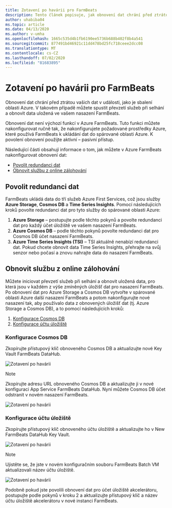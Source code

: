 ```yaml
---
title: Zotavení po havárii pro FarmBeats
description: Tento článek popisuje, jak obnovení dat chrání před ztrátou vašich dat.
author: uhabiba04
ms.topic: article
ms.date: 04/13/2020
ms.author: v-umha
ms.openlocfilehash: 1665c535d4b1fb6190ee5736b688b402f8b4a541
ms.sourcegitcommit: 877491bd46921c11dd478bd25fc718ceee2dcc08
ms.translationtype: MT
ms.contentlocale: cs-CZ
ms.lasthandoff: 07/02/2020
ms.locfileid: "81683895"
---
```

# <a name="disaster-recovery-for-farmbeats"></a>Zotavení po havárii pro FarmBeats

Obnovení dat chrání před ztrátou vašich dat v události, jako je sbalení oblasti Azure. V takovém případě můžete spustit převzetí služeb při selhání a obnovit data uložená ve vašem nasazení FarmBeats.

Obnovení dat není výchozí funkcí v Azure FarmBeats. Tuto funkci můžete nakonfigurovat ručně tak, že nakonfigurujete požadované prostředky Azure, které používá FarmBeats k ukládání dat do spárované oblasti Azure. K povolení obnovení použijte aktivní – pasivní přístup.

Následující části obsahují informace o tom, jak můžete v Azure FarmBeats nakonfigurovat obnovení dat:

- [Povolit redundanci dat](#enable-data-redundancy)
- [Obnovit službu z online zálohování](#restore-service-from-online-backup)


## <a name="enable-data-redundancy"></a>Povolit redundanci dat

FarmBeats ukládá data do tří služeb Azure First Services, což jsou služby **Azure Storage**, **Cosmos DB** a **Time Series Insights**. Pomocí následujících kroků povolte redundanci dat pro tyto služby do spárované oblasti Azure:

1.  **Azure Storage** – postupujte podle těchto pokynů a povolte redundanci dat pro každý účet úložiště ve vašem nasazení FarmBeats.
2.  **Azure Cosmos DB** – podle těchto pokynů povolte redundanci dat pro Cosmos DB účet nasazení FarmBeats.
3.  **Azure Time Series Insights (TSI)** – TSI aktuálně nenabízí redundanci dat. Pokud chcete obnovit data Time Series Insights, přehrajte na svůj senzor nebo počasí a znovu nahrajte data do nasazení FarmBeats.

## <a name="restore-service-from-online-backup"></a>Obnovit službu z online zálohování

Můžete iniciovat převzetí služeb při selhání a obnovit uložená data, pro která jsou v každém z výše zmíněných úložišť dat pro nasazení FarmBeats. Po obnovení dat pro Azure Storage a Cosmos DB vytvořte v spárované oblasti Azure další nasazení FarmBeats a potom nakonfigurujte nové nasazení tak, aby používalo data z obnovených úložišť dat (tj. Azure Storage a Cosmos DB), a to pomocí následujících kroků:

1. [Konfigurace Cosmos DB](#configure-cosmos-db)
2. [Konfigurace účtu úložiště](#configure-storage-account)


### <a name="configure-cosmos-db"></a>Konfigurace Cosmos DB

Zkopírujte přístupový klíč obnoveného Cosmos DB a aktualizujte nové Key Vault FarmBeats DataHub.


  ![Zotavení po havárii](./media/disaster-recovery-for-farmbeats/key-vault-secrets.png)

> [!NOTE]
> Zkopírujte adresu URL obnoveného Cosmos DB a aktualizujte ji v nové konfiguraci App Service FarmBeats DataHub. Nyní můžete Cosmos DB účet odstranit v novém nasazení FarmBeats.

  ![Zotavení po havárii](./media/disaster-recovery-for-farmbeats/configuration.png)

### <a name="configure-storage-account"></a>Konfigurace účtu úložiště

Zkopírujte přístupový klíč obnoveného účtu úložiště a aktualizujte ho v New FarmBeats DataHub Key Vault.

![Zotavení po havárii](./media/disaster-recovery-for-farmbeats/key-vault-7-secrets.png)

>[!NOTE]
> Ujistěte se, že jste v novém konfiguračním souboru FarmBeats Batch VM aktualizovali název účtu úložiště.

![Zotavení po havárii](./media/disaster-recovery-for-farmbeats/batch-prep-files.png)

Podobně pokud jste povolili obnovení dat pro účet úložiště akcelerátoru, postupujte podle pokynů v kroku 2 a aktualizujte přístupový klíč a název účtu úložiště akcelerátoru v nové instanci FarmBeats.
